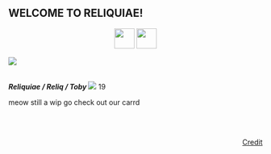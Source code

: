 <!DOCTYPE HTML>
## WELCOME TO RELIQUIAE!
<p align="center">
<img height="40" src="https://i.postimg.cc/d1vbyXNC/ezgif-com-animated-gif-maker-14.gif" ></img> <img height="40" src="https://i.postimg.cc/d1vbyXNC/ezgif-com-animated-gif-maker-14.gif" ></img>
</p> 
  <img align="left" src="https://i.postimg.cc/YqmRrT4p/konosdeco.png"> 

  <br>  </br> 
 
   <body>
    <section> 
    <i> <b> Reliquiae / Reliq / Toby </b> </i> 
      <img src="https://i.postimg.cc/KjG953Tc/ezgif-com-animated-gif-maker-15.gif">
    </img> 19 
      <p> meow still a wip go check out our carrd </p>
      <br>
    </section>
     <br>
     <p align="right"> <a href=https://www.tumblr.com/konosdeco/751703889787650048/ddvau-hotguy-and-cuteguy-graphics-do-not-use?source=share>Credit</a> </p>
  </body>
</html>
